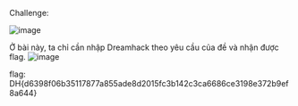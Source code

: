 Challenge: 

![image](https://github.com/user-attachments/assets/df003282-b3c0-4f40-a2db-3fc5bcace36d)

Ở bài này, ta chỉ cần nhập Dreamhack theo yêu cầu của đề và nhận được flag. 
![image](https://github.com/user-attachments/assets/336b3fb9-443b-4e00-92f9-171932b523b3)

flag: DH{d6398f06b35117877a855ade8d2015fc3b142c3ca6686ce3198e372b9ef8a644}
